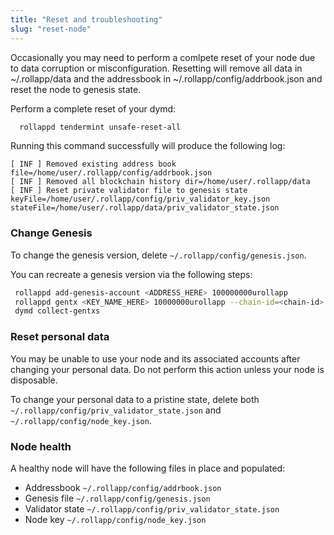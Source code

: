 ```yaml
---
title: "Reset and troubleshooting"
slug: "reset-node"
---
```


Occasionally you may need to perform a comlpete reset of your node due to data corruption or misconfiguration. Resetting will remove all data in ~/.rollapp/data and the addressbook in ~/.rollapp/config/addrbook.json and reset the node to genesis state.

Perform a complete reset of your dymd:

```sh
  rollappd tendermint unsafe-reset-all
```

Running this command successfully will produce the following log:

```
[ INF ] Removed existing address book file=/home/user/.rollapp/config/addrbook.json
[ INF ] Removed all blockchain history dir=/home/user/.rollapp/data
[ INF ] Reset private validator file to genesis state keyFile=/home/user/.rollapp/config/priv_validator_key.json stateFile=/home/user/.rollapp/data/priv_validator_state.json
```

### Change Genesis

To change the genesis version, delete `~/.rollapp/config/genesis.json`.

You can recreate a genesis version via the following steps:

```bash
 rollappd add-genesis-account <ADDRESS_HERE> 100000000urollapp
 rollappd gentx <KEY_NAME_HERE> 10000000urollapp --chain-id=<chain-id>
 dymd collect-gentxs
```

### Reset personal data

You may be unable to use your node and its associated accounts after changing your personal data. Do not perform this action unless your node is disposable.

To change your personal data to a pristine state, delete both `~/.rollapp/config/priv_validator_state.json` and `~/.rollapp/config/node_key.json`.

### Node health

A healthy node will have the following files in place and populated:

-   Addressbook `~/.rollapp/config/addrbook.json`
-   Genesis file `~/.rollapp/config/genesis.json`
-   Validator state `~/.rollapp/config/priv_validator_state.json`
-   Node key `~/.rollapp/config/node_key.json`
